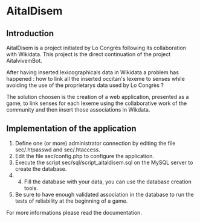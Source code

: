 # AitalDisem

## Introduction
AitalDisem is a project initiated by Lo Congrès following its collaboration with Wikidata. This project is  the direct continuation of the project AitalvivemBot.  


After having inserted lexicographicals data in Wikidata a problem has happened : how to link all the inserted occitan's lexeme to senses while avoiding the use of the proprietarys data used by Lo Congrès ?  


The solution choosen is the creation of a web application, presented as a game, to link senses for each lexeme using the collaborative work of the community and then insert those associations in Wikdata.

## Implementation of the application
1. Define one (or more) administrator connection by editing the file sec/.htpasswd and sec/.htaccess.
2. Edit the file sec/config.php to configure the application.
3. Execute the script sec/sql/script_aitaldisem.sql on the MySQL server to create the database.
4. 4. Fill the database with your data, you can use the database creation tools.
5. Be sure to have enough validated association in the database to run the tests of reliability at the beginning of a game.


For more informations please read the documentation.
